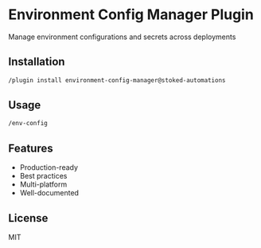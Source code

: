 # Environment Config Manager Plugin

Manage environment configurations and secrets across deployments

## Installation

```bash
/plugin install environment-config-manager@stoked-automations
```

## Usage

```bash
/env-config
```

## Features

- Production-ready
- Best practices
- Multi-platform
- Well-documented

## License

MIT
